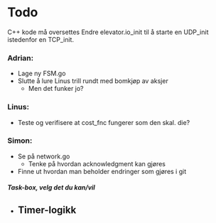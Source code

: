 # Todo

C++ kode må oversettes
Endre elevator.io_init til å starte en UDP_init istedenfor en TCP_init.

### Adrian:

- Lage ny FSM.go
- Slutte å lure Linus trill rundt med bomkjøp av aksjer
  - Men det funker jo?

### Linus:

- Teste og verifisere at cost_fnc fungerer som den skal. die?

### Simon:

- Se på network.go
  - Tenke på hvordan acknowledgment kan gjøres
- Finne ut hvordan man beholder endringer som gjøres i git

##### Task-box, velg det du kan/vil

- Timer-logikk
  -

#####
